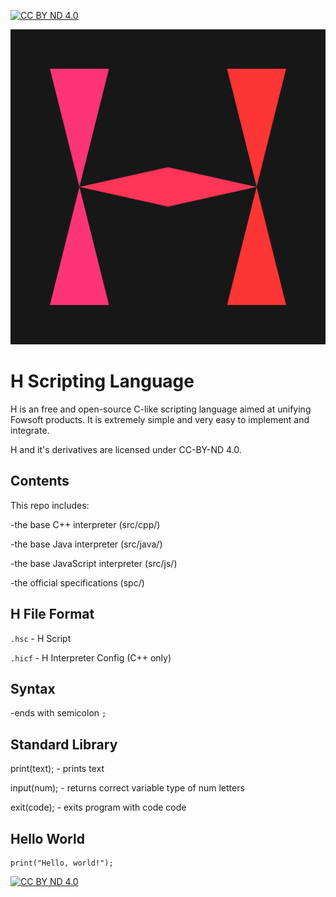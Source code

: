 [![CC BY ND 4.0][cc-by-nd-shield]][cc-by-nd]

![H Logo](https://github.com/Fowsoft/H-Scripting-Language/blob/7960f2ac740c6f48dc44d8fee60fed8a000eb53a/H4096.png)
# H Scripting Language

H is an free and open-source C-like scripting language aimed at unifying Fowsoft products.
It is extremely simple and very easy to implement and integrate.

H and it's derivatives are licensed under CC-BY-ND 4.0.

## Contents

This repo includes:

-the base C++ interpreter (src/cpp/)

-the base Java interpreter (src/java/)

-the base JavaScript interpreter (src/js/)

-the official specifications (spc/)

## H File Format

`.hsc` - H Script

`.hicf` - H Interpreter Config (C++ only)

## Syntax

-ends with semicolon `;`

## Standard Library

print(text); - prints text

input(num); - returns correct variable type of num letters

exit(code); - exits program with code code

## Hello World

```
print("Hello, world!");
```

[![CC BY ND 4.0][cc-by-nd-image]][cc-by-nd]

[cc-by-nd]: https://creativecommons.org/licenses/by-nd/4.0/
[cc-by-nd-image]: https://i.creativecommons.org/l/by-nd/4.0/88x31.png
[cc-by-nd-shield]: https://img.shields.io/badge/License-CC%20BY%20ND%204.0-lightgrey.svg

